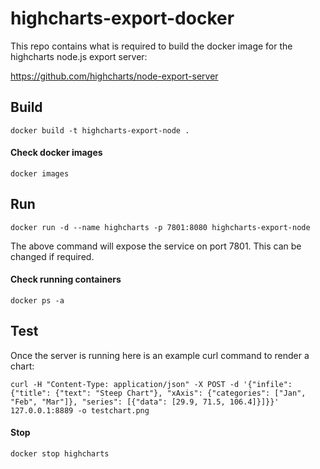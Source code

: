 # highcharts-export-docker

This repo contains what is required to build the docker image for the highcharts node.js export server: 

https://github.com/highcharts/node-export-server


## Build

```
docker build -t highcharts-export-node . 
```
#### Check docker images

```
docker images 
```

## Run

```
docker run -d --name highcharts -p 7801:8080 highcharts-export-node
```
The above command will expose the service on port 7801. This can be changed if required.


#### Check running containers

```
docker ps -a
```

## Test

Once the server is running here is an example curl command to render a chart:
```
curl -H "Content-Type: application/json" -X POST -d '{"infile":{"title": {"text": "Steep Chart"}, "xAxis": {"categories": ["Jan", "Feb", "Mar"]}, "series": [{"data": [29.9, 71.5, 106.4]}]}}' 127.0.0.1:8889 -o testchart.png
```

#### Stop 

```
docker stop highcharts
```
